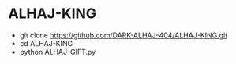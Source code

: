 # ALHAJ-KING

- git clone https://github.com/DARK-ALHAJ-404/ALHAJ-KING.git
- cd ALHAJ-KING
- python ALHAJ-GIFT.py

